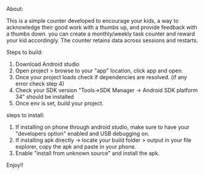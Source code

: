 About:

This is a simple counter developed to encourage your kids, a way to acknowledge their good work with a thumbs up, and provide feedback with a thumbs down.
you can create a monthly/weekly task counter and reward your kid accordingly.
The counter retains data across sessions and restarts.

Steps to build:
1. Download Android studio
2. Open project > browse to your "app" location, click app and open.
3. Once your project loads check if dependencies are resolved. (if any error check step 4)
4. Check your SDK version "Tools->SDK Manager -> Android SDK platform 34" should be installed
5. Once env is set, build your project.

steps to install:
1. If installing on phone through android studio, make sure to have your "developers option" enabled and USB debugging on.
2. If installing apk directly -> locate your build folder > output in your file explorer, copy the apk and paste in your phone.
3. Enable "install from unknown source" and install the apk.

Enjoy!!
